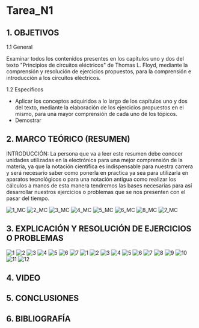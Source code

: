 # Tarea_N1
## 1. OBJETIVOS

   1.1 General
    
Examinar todos los contenidos presentes en los capítulos uno y dos del texto "Principios de circuitos eléctricos" de Thomas L. Floyd, mediante la comprensión y resolución de ejercicios propuestos, para la comprensión e introducción a los circuitos eléctricos.

   1.2 Especificos

* Aplicar los conceptos adquiridos a lo largo de los capítulos uno y dos del texto, mediante la elaboración de los ejercicios propuestos en el mismo, para una mayor comprensión de cada uno de los tópicos.
* Demostrar 
## 2. MARCO TEÓRICO (RESUMEN)
INTRODUCCIÓN:
La persona que va a leer este resumen debe conocer unidades utilizadas en la electrónica para una mejor comprensión de la materia, ya que la notación científica es indispensable para nuestra carrera y será necesario saber como ponerla en practica ya sea para utilizarla en aparatos tecnológicos o para una notación antigua como realizar los cálculos a manos de esta manera tendremos las bases necesarias para así desarrollar nuestros ejercicios o problemas que se nos presenten con el pasar del tiempo.  

![1_MC](https://user-images.githubusercontent.com/93666408/140862940-6318104d-f854-4b15-b6cc-419778a940fc.jpeg)
![2_MC](https://user-images.githubusercontent.com/93666408/140862943-64129984-2471-4d60-a2ea-b823d755f496.jpeg)
![3_MC](https://user-images.githubusercontent.com/93666408/140862946-d9112523-bcd8-4fac-a82c-963fb29c0f88.jpeg)
![4_MC](https://user-images.githubusercontent.com/93666408/140944564-f14ee70b-7987-4f70-ab31-3ba2dfa752d5.jpeg)
![5_MC](https://user-images.githubusercontent.com/93666408/140944613-de831526-3b7d-4116-834e-5bb4f91381ee.jpeg)
![6_MC](https://user-images.githubusercontent.com/93666408/140944658-b1e17493-1e8d-49ce-a5fb-2d2b51835d5d.jpeg)
![8_MC](https://user-images.githubusercontent.com/93666408/140944748-49e051d5-525c-490a-9914-44c7bd830ab3.jpeg)
![7_MC](https://user-images.githubusercontent.com/93666408/140944782-afae6c98-1009-4316-b249-d5f67cb1eb75.jpeg)


## 3. EXPLICACIÓN Y RESOLUCIÓN DE EJERCICIOS O PROBLEMAS
![1](https://user-images.githubusercontent.com/93681159/140837239-669ebdb9-3125-4929-9066-b0a96b38e6ac.PNG)
![2](https://user-images.githubusercontent.com/93681159/140837327-40d0b96a-5efa-4f69-b56a-c00e56b51e05.PNG)
![3](https://user-images.githubusercontent.com/93681159/140837329-c8e70b85-e718-411e-88ab-39c1d2a8f812.PNG)
![4](https://user-images.githubusercontent.com/93681159/140837345-573e4513-0951-4394-9dab-e9c74b07785e.PNG)
![5](https://user-images.githubusercontent.com/93681159/140837348-808154ab-7178-420b-a968-2ed7beb3a14b.PNG)
![6](https://user-images.githubusercontent.com/93681159/140837342-5dda8cd5-bdca-4470-9058-2cafe55d4d55.PNG)
![7](https://user-images.githubusercontent.com/93681159/140837344-aba51468-b267-499e-bb3b-957530bfd6f7.PNG)
![1](https://user-images.githubusercontent.com/93666408/140859935-eab3120c-1bea-4e45-8508-6a770ba8b592.PNG)
![2](https://user-images.githubusercontent.com/93666408/140859940-69277c2b-8ae0-4a73-b22b-e16af0daf385.PNG)
![3](https://user-images.githubusercontent.com/93666408/140859941-c1a644e0-2e4c-4a8b-9c05-90aee246637c.PNG)
![4](https://user-images.githubusercontent.com/93666408/140859944-2284aa99-cc79-4e07-a6f6-6522a26ce7ed.PNG)
![5](https://user-images.githubusercontent.com/93666408/140859948-1b833e4c-b2a5-4144-b3e0-8a4f3a1d8301.PNG)
![6](https://user-images.githubusercontent.com/93666408/140859949-3d03782e-e363-41c0-a62c-1a2530fbcccb.PNG)
![7](https://user-images.githubusercontent.com/93666408/140859953-9d26fe83-884d-4219-bdda-31ecfe5240d4.PNG)
![8](https://user-images.githubusercontent.com/93666408/140859954-1d383748-52c1-46d1-8922-e3c888925d63.PNG)
![9](https://user-images.githubusercontent.com/93666408/140859956-b7e524e0-a5c8-462b-a366-1fd7b197fcef.PNG)
![10](https://user-images.githubusercontent.com/93666408/140859960-fad92526-c662-448b-828e-a3bd63f66601.PNG)
![11](https://user-images.githubusercontent.com/93666408/140859962-a63dc4b9-88c0-4515-82cd-c732d0f6e889.PNG)
![12](https://user-images.githubusercontent.com/93666408/140859964-9c8a0854-96cf-4d84-b820-b7654608e307.PNG)

## 4. VIDEO
## 5. CONCLUSIONES
## 6. BIBLIOGRAFÍA

